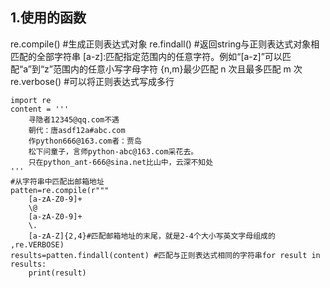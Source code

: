 ## 1.使用的函数

re.compile() #生成正则表达式对象
re.findall() #返回string与正则表达式对象相匹配的全部字符串
[a-z]:匹配指定范围内的任意字符。例如“[a-z]”可以匹配“a”到“z”范围内的任意小写字母字符
{n,m}最少匹配 n 次且最多匹配 m 次
re.verbose() #可以将正则表达式写成多行





```
import re
content = '''
    寻隐者12345@qq.com不遇
    朝代：唐asdf12a#abc.com
    作python666@163.com者：贾岛
    松下问童子，言师python-abc@163.com采花去。
    只在python_ant-666@sina.net比山中，云深不知处   
'''
#从字符串中匹配出邮箱地址
patten=re.compile(r"""
    [a-zA-Z0-9]+ 
    \@
    [a-zA-Z0-9]+
    \.
    [a-zA-Z]{2,4}#匹配邮箱地址的末尾，就是2-4个大小写英文字母组成的           
,re.VERBOSE)
results=patten.findall(content) #匹配与正则表达式相同的字符串for result in results:
    print(result)
```